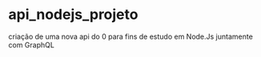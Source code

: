 # api_nodejs_projeto
criação de uma nova api do 0 para fins de estudo em Node.Js juntamente com GraphQL
